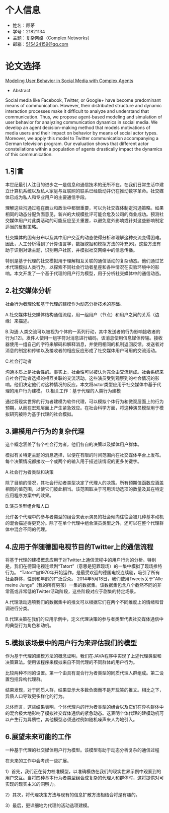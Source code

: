 # 个人信息
- 姓名：顾茅
- 学号：21821134
- 主题：复杂网络（Complex Networks）
- 邮箱：515424159@qq.com

# 论文选择

[Modeling User Behavior in Social Media with Complex Agents](https://www.google.com/url?sa=t&rct=j&q=&esrc=s&source=web&cd=2&cad=rja&uact=8&ved=2ahUKEwjAhKGCrZLhAhUEt54KHQC-DVoQFjABegQIBBAC&url=https%3A%2F%2Fwww.thinkmind.org%2Fdownload.php%3Farticleid%3Dhuso_2017_2_10_80027&usg=AOvVaw118-6qP55JpJ8MHQ43Chjl)

- Abstract

Social media like Facebook, Twitter, or Google+ have become predominant means of communication. However, their distributed structure and dynamic interaction processes make it difﬁcult to analyze and understand that communication. Thus, we propose agent-based modeling and simulation of user behavior for analyzing communication dynamics in social media. We develop an agent decision-making method that models motivations of media users and their impact on behavior by means of social actor types. Moreover, we apply this model to Twitter communication accompanying a German television program. Our evaluation shows that different actor constellations within a population of agents drastically impact the dynamics of this communication.

## 1.引言
本世纪最引人注目的进步之一是信息和通信技术的无所不在。在我们日常生活中建立计算机系统以及私人家庭与互联网的联系已经启动并仍在推动数字革命。社交媒体已成为私人和专业用户的主要通信手段。

理解这些沟通过程在商业和政治中都很重要，可以为社交媒体制定沟通策略。如果相同的动态分配负面意见，新兴的大规模批评可能会危及公司的商业成功。预测社交媒体用户对此类活动的可能反应至关重要，以避免意外影响或针对这些影响制定适当的反制策略。

社交媒体的固有分布以及其中用户交互的动态使得分析和理解这种交流变得困难。因此，人工分析得到了计算语言学，数据挖掘和模拟方法的补充[6]。这些方法有助于识别对话主题，识别用户社区，并模拟社交网络中的信息传播。

特别是基于代理的社交模拟用于理解相互关联的通信活动的复杂动态。他们通过艺术代理模拟人类行为，以探索不同社会行动者星座和各种情况在实验环境中的影响。本文开发了一个基于代理的用户行为模型，用于分析社交媒体中的通信动态。

## 2.社交媒体分析
社会行为者理论和基于代理的建模作为动态分析技术的基础。

A.社交媒体社交媒体结构通信流程，用一组用户（节点）和用户之间的关系（边缘）来描述。

B.沟通:人类交流可以被视为个体的一系列行动，其中发送者的行为影响接收者的行为[12]。发件人使用一组字符对消息进行编码，该消息使用信息媒体传输。接收器使用一组自己的字符来解码和解释消息，并使用相同的机制返回反馈。发送者对消息的制定和传输以及接收者的相应反应形成了社交媒体用户可用的交流活动。

C.社会行动者

沟通本质上是社会性的。事实上，社会性可以被认为完全由交流组成。社会系统来自社会行动者选择的相互关联的交流活动。这些演员受到观察到的社会情况的影响。他们决定他们对这种情况的反应。本文将actor类型应用于社交媒体中基于代理的用户行为建模。
D.相关工作：基于代理的人类行为建模

通过将现实世界的行为者建模为软件代理，可以模拟个体行为和微观层面上的行为预期，从而在宏观层面上产生紧急效应。在社会科学方面，将这种演员模型用于模拟研究被称为基于代理的社会模拟。

## 3.建模用户行为的复杂代理
这个概念涵盖了各个社会行为者，他们各自的决策以及媒体用户群体。

模拟有关特定主题的消息选择，以便在有限的时间范围内在社交媒体平台上发布。每个决策情况都接收一个或两个的输入用于描述该情况的更多关键字。

A.社会行为者类型和决策

除了目前的情况，其社会行动者类型决定了代理人的决策。所有预期值函数应涵盖相同的值范围，以使它们彼此相当。该范围取决于可用活动选项的数量及其在特定应用程序方案中的效果。

B.演员类型组合和人口

允许各个代理中的参与者类型的组合来表示演员的社会倾向往往会被几种基本动机的混合描述得更充分。除了在单个代理中组合演员类型之外，还可以在整个代理群体中混合不同的代理。

## 4.应用于伴随德国电视节目的Twitter上的通信流程

将基于代理的建模概念应用于对Twitter上通信流程中的用户行为的分析。特别是，我们在德国电视连续剧“Tatort”（意思是犯罪现场）的一集中模拟了现场推特行为。 “Tatort”自1970年开始运作，是最受欢迎的德国电视连续剧，吸引了所有社会群体，性别和年龄的广泛受众。 2014年5月18日，我们使用Tweets关于“Alle meine Jungs”（我的所有男孩）一集的数据集。该数据集包含八个截然不同的非常高或非常低的Twitter活动阶段，这些阶段对应于剧集的特定场景。

A.代理活动选项我们的数据集中的推文可以根据它们在两个不同维度上的情绪和音调进行分类。

B.代理决策在我们的应用示例中，定义代理决策的参与者类型代表社交媒体通信中的典型行为角色和动机。

## 5.模拟该场景中的用户行为来评估我们的模型
作为基于代理的建模方法的概念证明，我们在JAVA程序中实现了上述代理类型和决策算法。使用该程序来模拟来自不同代理的不同群体的用户行为。

比较两种不同的设置。第一个由具有混合行为者类型的同质代理人群组成。第二设置包括异构代理群。

结果发现，对于同质人群，结果显示大多数负面而不是开玩笑的推文。相比之下，异质人口导致更多样化的行为。

总体而言，这些结果表明，个体代理内的行为者类型的组合以及它们在异构群体中的混合极大地影响了模拟社交媒体通信的紧急动态。这表明个体代理的建模动机可以产生行为异质性，其他模型必须通过例如随机噪声来人为地引入。

## 6.展望未来可能的工作
一种基于代理的社交媒体用户行为模型。该模型有助于动态分析复杂的通信过程

在未来的工作中会考虑一些扩展。

1）首先，我们正在努力校准模型，以准确模仿在我们的现实世界示例中观察到的用户交互。当将四种基本行为者类型组合成复杂的代理人和群体时，这将提供对可实现的现实主义的洞察力。

2）其次，将代理决策方法与现有的信息扩散方法相结合将是有趣的。

3）最后，更详细地为代理的活动选项建模。
